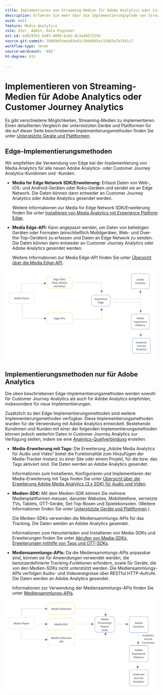 ```yaml
---
title: Implementieren von Streaming-Medien für Adobe Analytics oder Customer Journey Analytics
description: Erfahren Sie mehr über die Implementierungspfade von Streaming-Medien.
uuid: null
feature: Media Analytics
role: User, Admin, Data Engineer
exl-id: ed9297b1-6487-4099-bc62-0c3a40572255
source-git-commit: 39869d5eeea02e81c204d995ac158b3e7b7541c7
workflow-type: tm+mt
source-wordcount: '452'
ht-degree: 81%

---
```


# Implementieren von Streaming-Medien für Adobe Analytics oder Customer Journey Analytics

Es gibt verschiedene Möglichkeiten, Streaming-Medien zu implementieren. Einen detaillierten Vergleich der unterstützten Geräte und Plattformen für die auf dieser Seite beschriebenen Implementierungsmethoden finden Sie unter [Unterstützte Geräte und Plattformen](/help/getting-started/supported-devices.md).

## Edge-Implementierungsmethoden

Wir empfehlen die Verwendung von Edge bei der Implementierung von Media Analytics für alle neuen Adobe Analytics- oder Customer Journey Analytics-Kundinnen und -Kunden.

* **Media for Edge Network SDK/Erweiterung:** Erfasst Daten von Web-, iOS- und Android-Geräten oder Roku-Geräten und sendet sie an Edge Network. Die Daten können dann entweder an Customer Journey Analytics oder Adobe Analytics gesendet werden.

  Weitere Informationen zur Media for Edge Network SDK/Erweiterung finden Sie unter [Installieren von Media Analytics mit Experience Platform Edge](/help/implementation/edge/implementation-edge.md).

* **Media Edge-API:** Kann angepasst werden, um Daten von beliebigen Geräten oder Formaten (einschließlich Mobilgeräten, Web- und Over-the-Top-Geräten) zu erfassen und Daten an Edge Network zu senden. Die Daten können dann entweder an Customer Journey Analytics oder Adobe Analytics gesendet werden.

  Weitere Informationen zur Media Edge-API finden Sie unter [Übersicht über die Media Edge-API](https://developer.adobe.com/cja-apis/docs/endpoints/media-edge/).

![CJA-Workflow](assets/streaming-media-edge.png)

## Implementierungsmethoden nur für Adobe Analytics

Die oben beschriebenen Edge-Implementierungsmethoden werden sowohl für Customer Journey Analytics als auch für Adobe Analytics empfohlen, insbesondere für neue Implementierungen.

Zusätzlich zu den Edge-Implementierungsmethoden sind weitere Implementierungsmethoden verfügbar. Diese Implementierungsmethoden wurden für die Verwendung mit Adobe Analytics entwickelt. Bestehende Kundinnen und Kunden mit einer der folgenden Implementierungsmethoden können jedoch weiterhin Daten in Customer Journey Analytics zur Verfügung stellen, indem sie eine [Analytics-Quellverbindung](https://experienceleague.adobe.com/docs/experience-platform/sources/ui-tutorials/create/adobe-applications/analytics.html?lang=de) erstellen.

* **Media-Erweiterung mit Tags:** Die Erweiterung „Adobe Media Analytics für Audio und Video“ bietet die Funktionalität zum Hinzufügen der Media-Tracker-Instanz zu einer Site oder einem Projekt, für die bzw. das Tags aktiviert sind. Die Daten werden an Adobe Analytics gesendet.

  Informationen zum Installieren, Konfigurieren und Implementieren der Media-Erweiterung mit Tags finden Sie unter [Übersicht über die Erweiterung Adobe Media Analytics (3.x SDK) für Audio und Video](https://experienceleague.adobe.com/docs/experience-platform/tags/extensions/client/media-analytics-3x/overview.html?lang=de).

* **Medien-SDK:** Mit dem Medien-SDK können Sie mehrere Medienplattformen messen, darunter Websites, Mobiltelefone, vernetzte TVs, Tablets, OTT-Geräte, Set-Top-Boxen und Spielekonsolen. (Weitere Informationen finden Sie unter [Unterstützte Geräte und Plattformen](/help/getting-started/supported-devices.md).)

  Die Medien-SDKs verwenden die Mediensammlungs-APIs für das Tracking. Die Daten werden an Adobe Analytics gesendet.

  Informationen zum Herunterladen und Installieren von Media-SDKs und Erweiterungen finden Sie unter [Abrufen von Media-SDKs, Erweiterungen mithilfe von Tags und OTT-SDKs](/help/getting-started/download-sdks.md).

* **Mediensammlungs-APIs:** Da die Mediensammlungs-APIs anpassbar sind, können sie für Anwendungen verwendet werden, die benutzerdefinierte Tracking-Funktionen erfordern, sowie für Geräte, die von den Medien-SDKs nicht unterstützt werden. Die Mediensammlungs-APIs verfolgen Audio- und Videoereignisse über RESTful HTTP-Aufrufe. Die Daten werden an Adobe Analytics gesendet.

  Informationen zur Verwendung der Mediensammlungs-APIs finden Sie unter [Mediensammlungs-APIs](media-collection-api/mc-api-overview.md).


![Analytics-Workflow](assets/analytics-implementation.png)

<!--
(Not sure if we need the following paragraph and graphic. Paragraph is somewhat redundant with the intro paragraph of this article)
Choose the implementation method depending on the supported platforms. Some players are not supported by the Media SDKs or the Adobe Experience Platform Media Extensions. The Media Collection APIs provide a way to support those players. For information on supported devices, see [Supported devices and platforms](/help/getting-started/supported-devices.md).

![Media Flow](media-sdk/assets/choose-media-flow2.png)
-->
